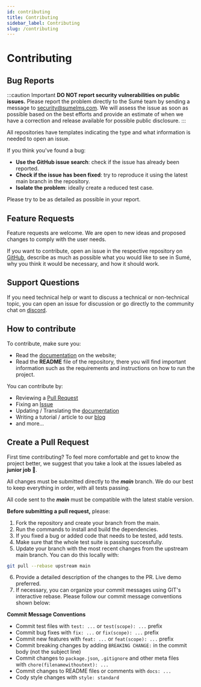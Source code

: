 ```yaml
---
id: contributing
title: Contributing
sidebar_label: Contributing
slug: /contributing
---
```


# Contributing

## Bug Reports

:::caution Important
**DO NOT report security vulnerabilities on public issues.** Please report the problem directly to the Sumé team by sending a message to [security@sumelms.com](security@sumelms.com). We will assess the issue as soon as possible based on the best efforts and provide an estimate of when we have a correction and release available for possible public disclosure.
:::

All repositories have templates indicating the type and what information is needed to open an issue.

If you think you've found a bug:

- **Use the GitHub issue search**: check if the issue has already been reported.
- **Check if the issue has been fixed**: try to reproduce it using the latest main branch in the repository.
- **Isolate the problem**: ideally create a reduced test case.

Please try to be as detailed as possible in your report.

## Feature Requests

Feature requests are welcome. We are open to new ideas and proposed changes to comply with the user needs.

If you want to contribute, open an issue in the respective repository on [GitHub](https://github.com/sumelms), describe as much as possible what you would like to see in Sumé, why you think it would be necessary, and how it should work.

## Support Questions

If you need technical help or want to discuss a technical or non-technical topic, you can open an issue for discussion or go directly to the community chat on [discord](https://discord.com/invite/aaJzjBunTZ).

## How to contribute

To contribute, make sure you:

- Read the [documentation](https://sumelms.com/docs/) on the website;
- Read the **README** file of the repository, there you will find important information such as the requirements and instructions on how to run the project.

You can contribute by:

- Reviewing a [Pull Request](https://github.com/sumelms)
- Fixing an [Issue](https://github.com/sumelms)
- Updating / Translating the [documentation](https://github.com/sumelms/website/tree/main/docs)
- Writing a tutorial / article to our [blog](https://medium.com/sumelms)
- and more...

## Create a Pull Request

First time contributing? To feel more comfortable and get to know the project better, we suggest that you take a look at the issues labeled as **junior job :baby:**.

All changes must be submitted directly to the ***main*** branch. We do our best to keep everything in order, with all tests passing.

All code sent to the ***main*** must be compatible with the latest stable version.

**Before submitting a pull request,** please:

1. Fork the repository and create your branch from the main.
2. Run the commands to install and build the dependencies.
3. If you fixed a bug or added code that needs to be tested, add tests.
4. Make sure that the whole test suite is passing successfully.
5. Update your branch with the most recent changes from the upstream main branch. You can do this locally with:

  ```sh
  git pull --rebase upstream main
  ```

6. Provide a detailed description of the changes to the PR. Live demo preferred.
7. If necessary, you can organize your commit messages using GIT's interactive rebase. Please follow our commit message conventions shown below:

  **Commit Message Conventions**

  - Commit test files with `test: ...` or `test(scope): ...` prefix
  - Commit bug fixes with `fix: ...` or `fix(scope): ...` prefix
  - Commit new features with `feat: ...` or `feat(scope): ...` prefix
  - Commit breaking changes by adding `BREAKING CHANGE:` in the commit body (not the subject line)
  - Commit changes to `package.json`, `.gitignore` and other meta files with `chore(filenamewithoutext): ...`
  - Commit changes to README files or comments with `docs: ...`
  - Cody style changes with `style: standard`